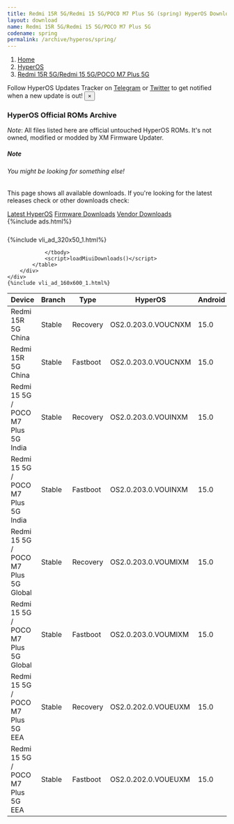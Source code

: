 ```yaml
---
title: Redmi 15R 5G/Redmi 15 5G/POCO M7 Plus 5G (spring) HyperOS Downloads
layout: download
name: Redmi 15R 5G/Redmi 15 5G/POCO M7 Plus 5G
codename: spring
permalink: /archive/hyperos/spring/
---
```

<nav aria-label="breadcrumb">
    <ol class="breadcrumb">
        <li class="breadcrumb-item"><a href="/">Home</a></li>
        <li class="breadcrumb-item"><a href="/hyperos/">HyperOS</a></li>
        <li class="breadcrumb-item active" aria-current="page"><a href="/hyperos/spring/">Redmi 15R 5G/Redmi 15 5G/POCO M7 Plus 5G</a></li>
    </ol>
</nav>
<div class="alert alert-primary alert-dismissible fade show" role="alert">
    Follow HyperOS Updates Tracker on <a href="https://t.me/MIUIUpdatesTracker" class="alert-link">Telegram</a>
     or <a href="https://twitter.com/MiFwUpdater" class="alert-link">Twitter</a> to get notified when a new update is out!
    <button type="button" class="close" data-dismiss="alert" aria-label="Close">
        <span aria-hidden="true">&times;</span>
    </button>
</div>

### HyperOS Official ROMs Archive
*Note*: All files listed here are official untouched HyperOS ROMs. It's not owned, modified or modded by XM Firmware Updater.
<div class="card">
  <div class="card-body">
    <h5 class="card-title">Note</h5>
    <h6 class="card-subtitle mb-2 text-muted">You might be looking for something else!</h6>
    <p class="card-text">This page shows all available downloads.
     If you're looking for the latest releases check or other downloads check:</p>
    <a href="/hyperos/spring/" class="card-link">Latest HyperOS</a>
    <a href="/firmware/spring/" class="card-link">Firmware Downloads</a>
    <a href="/vendor/spring/" class="card-link">Vendor Downloads</a>
  </div>
</div>
{%include ads.html%}
<div class="row justify-content-center">
    <div class="col-10">
        <div class="table-responsive-md" style="margin-top: 25px;">
            {%include vli_ad_320x50_1.html%}
            <table id="miui" class="display dt-responsive nowrap compact table table-striped table-hover table-sm">
                <thead class="thead-dark">
                    <tr>
                        <th data-ref="device">Device</th>
                        <th data-ref="branch">Branch</th>
                        <th data-ref="type">Type</th>
                        <th data-ref="miui">HyperOS</th>
                        <th data-ref="android">Android</th>
                        <th data-ref="size">Size</th>
                        <th data-ref="size">Date</th>
                        <th data-ref="link">Link</th>
                    </tr>
                </thead>
                <tbody>
                <tr><td>Redmi 15R 5G China</td><td>Stable</td><td>Recovery</td><td>OS2.0.203.0.VOUCNXM</td><td>15.0</td><td>5.4 GB</td><td>2025-08-29</td><td><a href="/hyperos/spring/stable/OS2.0.203.0.VOUCNXM/">Download</a></td></tr>
<tr><td>Redmi 15R 5G China</td><td>Stable</td><td>Fastboot</td><td>OS2.0.203.0.VOUCNXM</td><td>15.0</td><td>7.4 GB</td><td>2025-08-28</td><td><a href="/hyperos/spring/stable/OS2.0.203.0.VOUCNXM/">Download</a></td></tr>
<tr><td>Redmi 15 5G / POCO M7 Plus 5G India</td><td>Stable</td><td>Recovery</td><td>OS2.0.203.0.VOUINXM</td><td>15.0</td><td>4.4 GB</td><td>2025-08-27</td><td><a href="/hyperos/spring/stable/OS2.0.203.0.VOUINXM/">Download</a></td></tr>
<tr><td>Redmi 15 5G / POCO M7 Plus 5G India</td><td>Stable</td><td>Fastboot</td><td>OS2.0.203.0.VOUINXM</td><td>15.0</td><td>6.4 GB</td><td>2025-08-07</td><td><a href="/hyperos/spring/stable/OS2.0.203.0.VOUINXM/">Download</a></td></tr>
<tr><td>Redmi 15 5G / POCO M7 Plus 5G Global</td><td>Stable</td><td>Recovery</td><td>OS2.0.203.0.VOUMIXM</td><td>15.0</td><td>4.7 GB</td><td>2025-08-08</td><td><a href="/hyperos/spring/stable/OS2.0.203.0.VOUMIXM/">Download</a></td></tr>
<tr><td>Redmi 15 5G / POCO M7 Plus 5G Global</td><td>Stable</td><td>Fastboot</td><td>OS2.0.203.0.VOUMIXM</td><td>15.0</td><td>7.6 GB</td><td>2025-07-30</td><td><a href="/hyperos/spring/stable/OS2.0.203.0.VOUMIXM/">Download</a></td></tr>
<tr><td>Redmi 15 5G / POCO M7 Plus 5G EEA</td><td>Stable</td><td>Recovery</td><td>OS2.0.202.0.VOUEUXM</td><td>15.0</td><td>4.7 GB</td><td>2025-08-08</td><td><a href="/hyperos/spring/stable/OS2.0.202.0.VOUEUXM/">Download</a></td></tr>
<tr><td>Redmi 15 5G / POCO M7 Plus 5G EEA</td><td>Stable</td><td>Fastboot</td><td>OS2.0.202.0.VOUEUXM</td><td>15.0</td><td>7.4 GB</td><td>2025-08-01</td><td><a href="/hyperos/spring/stable/OS2.0.202.0.VOUEUXM/">Download</a></td></tr>

                </tbody>
                <script>loadMiuiDownloads()</script>
            </table>
        </div>
    </div>
    {%include vli_ad_160x600_1.html%}
</div>
